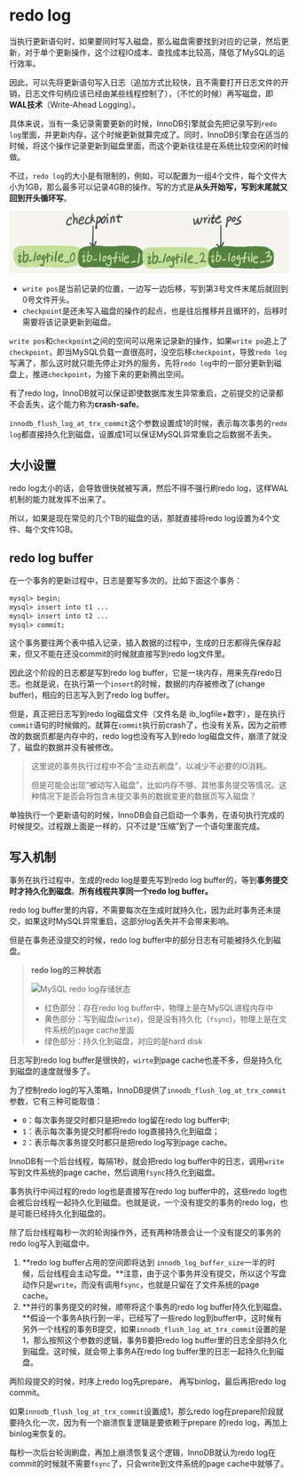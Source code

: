 # redo log

当执行更新语句时，如果要同时写入磁盘，那么磁盘需要找到对应的记录，然后更新，对于单个更新操作，这个过程IO成本、查找成本比较高，降低了MySQL的运行效率。

因此，可以先将更新语句写入日志（追加方式比较快，且不需要打开日志文件的开销，日志文件句柄应该已经由某些线程控制了），（不忙的时候）再写磁盘，即**WAL技术**（Write-Ahead Logging）。

具体来说，当有一条记录需要更新的时候，InnoDB引擎就会先把记录写到`redo log`里面，并更新内存，这个时候更新就算完成了。同时，InnoDB引擎会在适当的时候，将这个操作记录更新到磁盘里面，而这个更新往往是在系统比较空闲的时候做。

不过，`redo log`的大小是有限制的，例如，可以配置为一组4个文件，每个文件大小为1GB，那么最多可以记录4GB的操作。写的方式是**从头开始写，写到末尾就又回到开头循环写**。

![](../../.gitbook/assets/image%20%285%29.png)

* `write pos`是当前记录的位置，一边写一边后移，写到第3号文件末尾后就回到0号文件开头。
* `checkpoint`是还未写入磁盘的操作的起点，也是往后推移并且循环的，后移时需要将该记录更新到磁盘。

`write pos`和`checkpoint`之间的空间可以用来记录新的操作，如果`write po`追上了 `checkpoint`，即当MySQL负载一直很高时，没空后移`checkpoint`，导致`redo log`写满了，那么这时就只能先停止对外的服务，先将`redo log`中的一部分更新到磁盘上，推进`checkpoint`，为接下来的更新腾出空间。

有了redo log，InnoDB就可以保证即使数据库发生异常重启，之前提交的记录都不会丢失，这个能力称为**crash-safe**。

`innodb_flush_log_at_trx_commit`这个参数设置成1的时候，表示每次事务的`redo log`都直接持久化到磁盘，设置成1可以保证MySQL异常重启之后数据不丢失。

## 大小设置

redo log太小的话，会导致很快就被写满，然后不得不强行刷redo log，这样WAL机制的能力就发挥不出来了。

所以，如果是现在常见的几个TB的磁盘的话，那就直接将redo log设置为4个文件、每个文件1GB。

## redo log buffer

在一个事务的更新过程中，日志是要写多次的。比如下面这个事务：

```text
mysql> begin;
mysql> insert into t1 ...
mysql> insert into t2 ...
mysql> commit;
```

这个事务要往两个表中插入记录，插入数据的过程中，生成的日志都得先保存起来，但又不能在还没commit的时候就直接写到redo log文件里。

因此这个阶段的日志都是写到redo log buffer，它是一块内存，用来先存redo日志。也就是说，在执行第一个`insert`的时候，数据的内存被修改了\(change buffer\)，相应的日志写入到了redo log buffer。

但是，真正把日志写到redo log磁盘文件（文件名是 ib\_logfile+数字），是在执行`commit`语句的时候做的。就算在`commit`执行前crash了，也没有关系，因为之前修改的数据页都是内存中的，redo log也没有写入到redo log磁盘文件，崩溃了就没了，磁盘的数据并没有被修改。

> 这里说的事务执行过程中不会“主动去刷盘”，以减少不必要的IO消耗。
>
> 但是可能会出现“被动写入磁盘”，比如内存不够、其他事务提交等情况。这种情况下是否会将包含未提交事务的数据变更的数据页写入磁盘？

单独执行一个更新语句的时候，InnoDB会自己启动一个事务，在语句执行完成的时候提交。过程跟上面是一样的，只不过是“压缩”到了一个语句里面完成。

## 写入机制

事务在执行过程中，生成的redo log是要先写到redo log buffer的，等到**事务提交时才持久化到磁盘**。**所有线程共享同一个redo log buffer。**

redo log buffer里的内容，不需要每次在生成时就持久化，因为此时事务还未提交，如果这时MySQL异常重启，这部分log丢失并不会带来影响。

但是在事务还没提交的时候，redo log buffer中的部分日志有可能被持久化到磁盘。

> **redo log的三种状态**
>
> ![MySQL redo log&#x5B58;&#x50A8;&#x72B6;&#x6001;](https://github.com/wsfy15/gitbook/tree/9ee3721bf49692ec3d96660cdee86bb7a9b400d3/.gitbook/assets/1587701630038.png)
>
> * 红色部分：存在redo log buffer中，物理上是在MySQL进程内存中
> * 黄色部分：写到磁盘\(`write`\)，但是没有持久化（`fsync`\)，物理上是在文件系统的page cache里面
> * 绿色部分：持久化到磁盘，对应的是hard disk

日志写到redo log buffer是很快的，`wirte`到page cache也差不多，但是持久化到磁盘的速度就慢多了。

为了控制redo log的写入策略，InnoDB提供了`innodb_flush_log_at_trx_commit`参数，它有三种可能取值：

* `0`：每次事务提交时都只是把redo log留在redo log buffer中;
* `1`：表示每次事务提交时都将redo log直接持久化到磁盘；
* `2`：表示每次事务提交时都只是把redo log写到page cache。

InnoDB有一个后台线程，每隔1秒，就会把redo log buffer中的日志，调用`write`写到文件系统的page cache，然后调用`fsync`持久化到磁盘。

事务执行中间过程的redo log也是直接写在redo log buffer中的，这些redo log也会被后台线程一起持久化到磁盘。也就是说，一个没有提交的事务的redo log，也是可能已经持久化到磁盘的。

除了后台线程每秒一次的轮询操作外，还有两种场景会让一个没有提交的事务的redo log写入到磁盘中。

1. **redo log buffer占用的空间即将达到 `innodb_log_buffer_size`一半的时候，后台线程会主动写盘。**注意，由于这个事务并没有提交，所以这个写盘动作只是`write`，而没有调用`fsync`，也就是只留在了文件系统的page cache。
2. **并行的事务提交的时候，顺带将这个事务的redo log buffer持久化到磁盘。**假设一个事务A执行到一半，已经写了一些redo log到buffer中，这时候有另外一个线程的事务B提交，如果`innodb_flush_log_at_trx_commit`设置的是1，那么按照这个参数的逻辑，事务B要把redo log buffer里的日志全部持久化到磁盘。这时候，就会带上事务A在redo log buffer里的日志一起持久化到磁盘。

两阶段提交的时候，时序上redo log先prepare， 再写binlog，最后再把redo log commit。

如果`innodb_flush_log_at_trx_commit`设置成1，那么redo log在prepare阶段就要持久化一次，因为有一个崩溃恢复逻辑是要依赖于prepare 的redo log，再加上binlog来恢复的。

每秒一次后台轮询刷盘，再加上崩溃恢复这个逻辑，InnoDB就认为redo log在commit的时候就不需要`fsync`了，只会write到文件系统的page cache中就够了。

